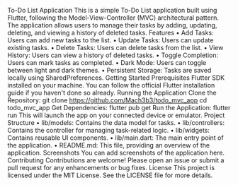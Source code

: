 To-Do List Application
This is a simple To-Do List application built using Flutter, following the Model-View-Controller (MVC) architectural pattern. The application allows users to manage their tasks by adding, updating, deleting, and viewing a history of deleted tasks.
Features
• Add Tasks: Users can add new tasks to the list.
• Update Tasks: Users can update existing tasks.
• Delete Tasks: Users can delete tasks from the list.
• View History: Users can view a history of deleted tasks.
• Toggle Completion: Users can mark tasks as completed.
• Dark Mode: Users can toggle between light and dark themes.
• Persistent Storage: Tasks are saved locally using SharedPreferences.
Getting Started
Prerequisites
Flutter SDK installed on your machine. You can follow the official Flutter installation guide if you haven't done so already.
Running the Application
Clone the Repository:
git clone <https://github.com/Mach3b3/todo_mvc_app>
cd todo_mvc_app
Get Dependencies:
flutter pub get
Run the Application:
flutter run
This will launch the app on your connected device or emulator.
Project Structure
• lib/models: Contains the data model for tasks.
• lib/controllers: Contains the controller for managing task-related logic.
• lib/widgets: Contains reusable UI components.
• lib/main.dart: The main entry point of the application.
• README.md: This file, providing an overview of the application.
Screenshots
You can add screenshots of the application here.
Contributing
Contributions are welcome! Please open an issue or submit a pull request for any enhancements or bug fixes.
License
This project is licensed under the MIT License. See the LICENSE file for more details.
